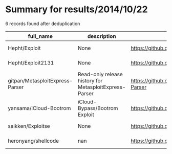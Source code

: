 
# Summary for results/2014/10/22
    
6 records found after deduplication

| full_name | description | html_url | matched_list | matched_count | pushed_at | size | stargazers_count | language | forks_count | vul_ids |
|---------------------------------|--------------------------------------------------------|----------------------------------------------------|----------------------------------|-----------------|---------------------------|--------|--------------------|------------|---------------|-----------|
| Hepht/Exploit | None | https://github.com/Hepht/Exploit | ['exploit'] | 1 | 2014-10-22 01:00:35+00:00 | 0 | 0 | nan | 0 | [] |
| Hepht/Exploit2131 | None | https://github.com/Hepht/Exploit2131 | ['exploit'] | 1 | 2014-10-22 01:34:45+00:00 | 0 | 0 | nan | 0 | [] |
| gitpan/MetasploitExpress-Parser | Read-only release history for MetasploitExpress-Parser | https://github.com/gitpan/MetasploitExpress-Parser | ['metasploit module OR payload'] | 1 | 2014-10-22 08:54:47+00:00 | 160 | 0 | Perl | 1 | [] |
| yansama/iCloud-Bootrom | iCloud-Bypass/Bootrom Exploit | https://github.com/yansama/iCloud-Bootrom | ['exploit'] | 1 | 2014-10-22 11:31:02+00:00 | 115 | 0 | nan | 7 | [] |
| saikken/Exploitse | None | https://github.com/saikken/Exploitse | ['exploit'] | 1 | 2014-10-22 17:36:17+00:00 | 0 | 0 | nan | 0 | [] |
| heronyang/shellcode | nan | https://github.com/heronyang/shellcode | ['shellcode'] | 1 | 2014-10-22 17:58:42+00:00 | 116 | 0 | Assembly | 0 | [] |
